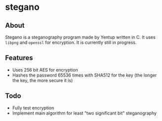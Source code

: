 # stegano

## About

Stegano is a steganography program made by Yentup written in C. It uses `libpng` and `openssl` for encryption. It is currently still in progress.

## Features

* Uses 256 bit AES for encryption
* Hashes the password 65536 times with SHA512 for the key (the longer the key, the more secure it is)

## Todo

* Fully test encryption
* Implement main algorithm for least "two significant bit" steganography
